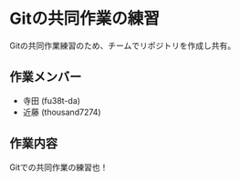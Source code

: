 # Gitの共同作業の練習

Gitの共同作業練習のため、チームでリポジトリを作成し共有。

## 作業メンバー

* 寺田 (fu38t-da)
* 近藤 (thousand7274)

## 作業内容
Gitでの共同作業の練習也！
